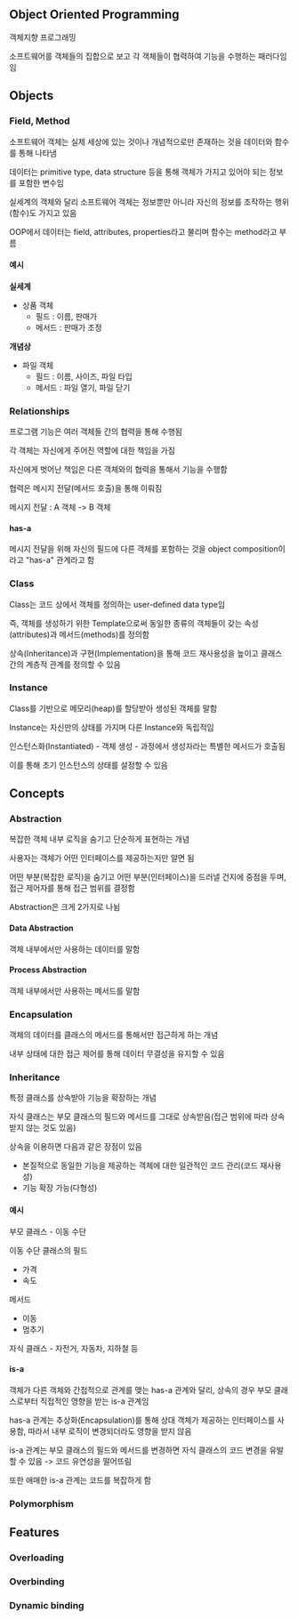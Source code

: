 ## Object Oriented Programming

객체지향 프로그래밍

소프트웨어를 객체들의 집합으로 보고 각 객체들이 협력하여 기능을 수행하는 패러다임임

## Objects

### Field, Method

소프트웨어 객체는 실제 세상에 있는 것이나 개념적으로만 존재하는 것을 데이터와 함수를 통해 나타냄

데이터는 primitive type, data structure 등을 통해 객체가 가지고 있어야 되는 정보를 포함한 변수임

실세계의 객체와 달리 소프트웨어 객체는 정보뿐만 아니라 자신의 정보를 조작하는 행위(함수)도 가지고 있음 

OOP에서 데이터는 field, attributes, properties라고 불리며 함수는 method라고 부름

#### 예시

**실세계**

* 상품 객체
    * 필드 : 이름, 판매가
    * 메서드 : 판매가 조정

**개념상**

* 파일 객체
    * 필드 : 이름, 사이즈, 파일 타입
    * 메서드 : 파일 열기, 파일 닫기

### Relationships

프로그램 기능은 여러 객체들 간의 협력을 통해 수행됨

각 객체는 자신에게 주어진 역할에 대한 책임을 가짐

자신에게 벗어난 책임은 다른 객체와의 협력을 통해서 기능을 수행함

협력은 메시지 전달(메서드 호출)을 통해 이뤄짐

메시지 전달 : A 객체 -> B 객체 

#### has-a

메시지 전달을 위해 자신의 필드에 다른 객체를 포함하는 것을 object composition이라고 "has-a" 관계라고 함

### Class

Class는 코드 상에서 객체를 정의하는 user-defined data type임

즉, 객체를 생성하기 위한 Template으로써 동일한 종류의 객체들이 갖는 속성(attributes)과 메서드(methods)를 정의함

상속(Inheritance)과 구현(Implementation)을 통해 코드 재사용성을 높이고 클래스 간의 계층적 관계를 정의할 수 있음

### Instance

Class를 기반으로 메모리(heap)를 할당받아 생성된 객체를 말함

Instance는 자신만의 상태를 가지며 다른 Instance와 독립적임

인스턴스화(Instantiated) - 객체 생성 - 과정에서 생성자라는 특별한 메서드가 호출됨

이를 통해 초기 인스턴스의 상태를 설정할 수 있음

## Concepts 

### Abstraction

복잡한 객체 내부 로직을 숨기고 단순하게 표현하는 개념

사용자는 객체가 어떤 인터페이스를 제공하는지만 알면 됨

어떤 부분(복잡한 로직)을 숨기고 어떤 부분(인터페이스)을 드러낼 건지에 중점을 두며, 접근 제어자를 통해 접근 범위를 결정함

Abstraction은 크게 2가지로 나뉨

#### Data Abstraction

객체 내부에서만 사용하는 데이터를 말함

#### Process Abstraction

객체 내부에서만 사용하는 메서드를 말함

### Encapsulation

객체의 데이터를 클래스의 메서드를 통해서만 접근하게 하는 개념

내부 상태에 대한 접근 제어를 통해 데이터 무결성을 유지할 수 있음

### Inheritance

특정 클래스를 상속받아 기능을 확장하는 개념


자식 클래스는 부모 클래스의 필드와 메서드를 그대로 상속받음(접근 범위에 따라 상속받지 않는 것도 있음)

상속을 이용하면 다음과 같은 장점이 있음
* 본질적으로 동일한 기능을 제공하는 객체에 대한 일관적인 코드 관리(코드 재사용성)
* 기능 확장 가능(다형성)

#### 예시

부모 클래스 - 이동 수단

이동 수단 클래스의 필드
* 가격
* 속도

메서드
* 이동
* 멈추기

자식 클래스 - 자전거, 자동차, 지하철 등

#### is-a

객체가 다른 객체와 간접적으로 관계를 맺는 has-a 관계와 달리, 상속의 경우 부모 클래스로부터 직접적인 영향을 받는 is-a 관계임

has-a 관계는 추상화(Encapsulation)를 통해 상대 객체가 제공하는 인터페이스를 사용함, 따라서 내부 로직이 변경되더라도 영향을 받지 않음

is-a 관계는 부모 클래스의 필드와 메서드를 변경하면 자식 클래스의 코드 변경을 유발할 수 있음 -> 코드 유연성을 떨어뜨림

또한 애매한 is-a 관계는 코드를 복잡하게 함

### Polymorphism


## Features

### Overloading

### Overbinding

### Dynamic binding








